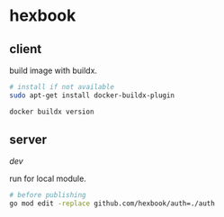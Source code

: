 # hexbook

## client

build image with buildx.

```sh
# install if not available
sudo apt-get install docker-buildx-plugin

docker buildx version
```

## server

_dev_

run for local module.

```sh
# before publishing
go mod edit -replace github.com/hexbook/auth=./auth
```
